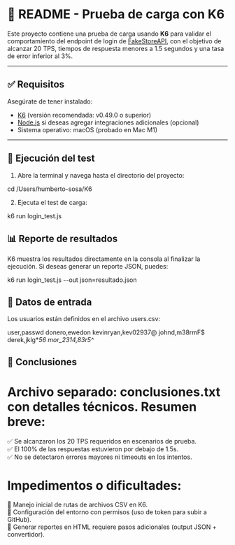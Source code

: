 # 📄 README - Prueba de carga con K6

Este proyecto contiene una prueba de carga usando **K6** para validar el comportamiento del endpoint de login de [FakeStoreAPI](https://fakestoreapi.com/auth/login), con el objetivo de alcanzar 20 TPS, tiempos de respuesta menores a 1.5 segundos y una tasa de error inferior al 3%.

---

## ✅ Requisitos

Asegúrate de tener instalado:

- [K6](https://k6.io/docs/getting-started/installation/) (versión recomendada: v0.49.0 o superior)
- [Node.js](https://nodejs.org/) si deseas agregar integraciones adicionales (opcional)
- Sistema operativo: macOS (probado en Mac M1)


---

## 🚀 Ejecución del test

1. Abre la terminal y navega hasta el directorio del proyecto:

  cd /Users/humberto-sosa/K6

2. Ejecuta el test de carga:

  k6 run login_test.js


## 📊 Reporte de resultados

K6 muestra los resultados directamente en la consola al finalizar la ejecución. Si deseas generar un reporte JSON, puedes:

  k6 run login_test.js --out json=resultado.json


## 📌 Datos de entrada

Los usuarios están definidos en el archivo users.csv:

user,passwd
donero,ewedon
kevinryan,kev02937@
johnd,m38rmF$
derek,jklg*_56
mor_2314,83r5^_


## 🧪 Conclusiones

 # Archivo separado: conclusiones.txt con detalles técnicos. Resumen breve:

  ✅ Se alcanzaron los 20 TPS requeridos en escenarios de prueba.<br>
  ✅ El 100% de las respuestas estuvieron por debajo de 1.5s.<br>
  ✅ No se detectaron errores mayores ni timeouts en los intentos.

# Impedimentos o dificultades:
  🧩 Manejo inicial de rutas de archivos CSV en K6.<br>
  🔐 Configuración del entorno con permisos (uso de token para subir a GitHub).<br>
  📂 Generar reportes en HTML requiere pasos adicionales (output JSON + convertidor).
